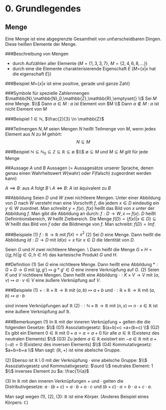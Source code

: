 # 0. Grundlegendes

## Menge
Eine Menge ist eine abgegrenzte Gesamtheit von unt\\erscheidbaren Dingen. Diese heißen Elemente der Menge.

###Beschreibung von Mengen
- durch Aufzählen aller Elemente ($M=\{1,3,3,7\}$, $M=\{2,4,6,8,...\}$)
- durch eine die Elemente charakterisierende Eigenschaft $E$ ($M$={$x$|$x$ hat die eigenschaft $E$})

###Beispiel
$M$={$x$|$x$ ist eine positive, gerade und ganze Zahl}

###Symbole für spezielle Zahlenmengen
$\mathbb{N},\mathbb{N}_0,\mathbb{Z},\mathbb{R},\emptyset{} \\$
Sei $M$ eine Menge. $\\$
Dann $a \in M$ : $a$ ist Element von $M \\$
Dann $a \notin M$ : $a$ ist nicht Element von $M$

###Beispiel
$1 \in \mathbb{N}$, $\frac{2}{3} \in \mathbb{Z}$

###Teilmengen
$N, M$ seien Mengen
$N$ heißt Teilmenge von $M$, wenn jedes Element aus $N$ zu $M$ gehört:  $$N \subseteq M$$

###Beispiel
$\mathbb{N} \subseteq \mathbb{N}_0 \subseteq \mathbb{Z} \subseteq \mathbb{R} \subseteq \emptyset$ $\\$
$\emptyset \subseteq M$ und $M \subseteq M$ gilt für jede Menge

##Aussage
$A$ und $B$ Aussagen (= Aussagesätze unserer Sprache, denen genau einen Wahrheitswert $W$(wahr) oder $F$(falsch) zugeordnet werden kann)

$A \implies B$: aus $A$ folgt $B$ \\
$A \iff B$: $A$ ist äquivalent zu $B$

##Abbildung
Seien $D$ und $W$ zwei nichtleere Mengen. Unter einer Abbildung von $D$ nach $W$ versteht man eine Vorschrift $f$, die jedem $x\in D$ eindeutig ein $y \in W$ zuordnet. Man schreibt $y=f(x)$. $f(x)$ heißt das Bild von $x$ unter der Abbildung $f$. Man gibt die Abbildung an durch: $f: D \to W, x \mapsto f(x)$.
$D$ heißt Definintionsbereich, $W$ heißt Zielbereich. Die Menge $f(D)=\{f(x)|x\in D\} \subseteq W$ heißt das Bild von $f$ oder die Bildmenge von $f$. Man schreibt: $f(D)=Imf$.

###Beispiele
(1) $f:\mathbb{R} \to \mathbb{R}$ mit $f(x)=x^2$
(2) Sei $D$ eine Menge. Dann heißt die Abbildung $Id : D \to D$ mit $Id(x)=x$ für $x\in D$ die Identität von $D$.

Seien $G$ und $H$ zwei nichtleere Mengen. \\
Dann heißt die Menge $G \times H =\{ (g,h) | g \in G,h \in H \}$ das kartesische Produkt $G$ und $H$.


##Definition
(1) Sei $G$ eine nichtleere Menge. Dann heißt eine Abbildung $\ast: G \times G \to G$ mit $(g,g') \mapsto g \ast g' \in G$ eine innere Verknüpfung auf $G$.
(2) Seien $K$ und $V$ nichtleere Mengen. Dann heißt eine Abbildung $\cdot: K \times V \to V$ mit $(\alpha, v) \mapsto \alpha \cdot v \in V$ eine äußere Verknüpfung auf $V$.

###Beispiele
(1) $+ : \mathbb{R} \times \mathbb{R} \to \mathbb{R}$ mit $(a,b) \mapsto a + b$ und
$\cdot : \mathbb{R} \times \mathbb{R} \to \mathbb{R}$ mit $(a,b) \mapsto a \cdot b$

sind innere Verknüpfungen auf $\mathbb{R}$
(2) $\cdot: \mathbb{N} \times \mathbb{R} \to \mathbb{R}$ mit $(n,x) \mapsto n \cdot x \in \mathbb{R}$ ist eine äußere Verknüpfung auf $\mathbb{R}$.

###Bemerkungen
(1) In $\mathbb{R}$ mit der inneren Verknüpfung + gelten die die folgenden Gesetze: $\\$
(G1) Assoziativgesetz: $(a+b)+c =a+(b+c) \\$
(G2) Es gibt ein Element $0 \in \mathbb{R}$ mit $0+a=a=a+0$ für alle $a \in \mathbb{R}$ (Existenz des neutralen Elements) $\\$
(G3) Zu jedem $a \in \mathbb{R}$ existiert ein $-a \in \mathbb{R}$ mit $a+(-a)=0$ (Existenz des inversen Elements) $\\$
(G4) Kommutativgesetz: $a+b=b+a \\$
Man sagt: $(\mathbb{R},+)$ ist eine abelsche Gruppe.

(2) Ebenso ist $\mathbb{R} \setminus {0}$ mit der Verknüpfung $\cdot$ eine abelsche Gruppe: $\\$
Assoziativgesetz und Kommutativgesetz: $\surd \\$
neutrales Element: 1 $\\$
inverses Element zu $a: \frac{1}{a}$

(3) In $\mathbb{R}$ mit den inneren Verknüpfungen $+$ und $\cdot$ gelten die Distributivgesetze: $a \cdot (b+c) = a \cdot b + a \cdot c$ und $(b+c) \cdot a = b \cdot a + c \cdot a$.

Man sagt wegen (1), (2), (3): $\mathbb{R}$ ist eine Körper. (Anderes Beispiel eines Körpers: $\mathbb{C}$)
